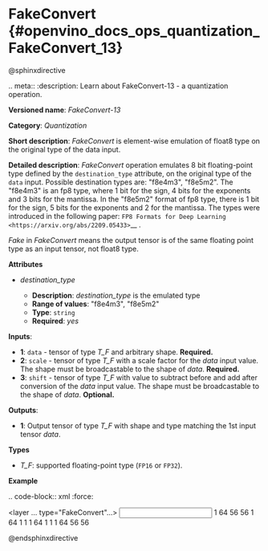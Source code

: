 # FakeConvert {#openvino_docs_ops_quantization_FakeConvert_13}

@sphinxdirective

.. meta::
  :description: Learn about FakeConvert-13 - a quantization operation.

**Versioned name**: *FakeConvert-13*

**Category**: *Quantization*

**Short description**: *FakeConvert* is element-wise emulation of float8 type on the original type of the data input.

**Detailed description**: *FakeConvert* operation emulates 8 bit floating-point type defined by the ``destination_type`` attribute, on the original type of the ``data`` input.
Possible destination types are: "f8e4m3", "f8e5m2". The "f8e4m3" is an fp8 type, where 1 bit for the sign, 4 bits for the exponents and 3 bits for the mantissa. In the "f8e5m2" format of fp8 type, there is 1 bit for the sign, 5 bits for the exponents and 2 for the mantissa.
The types were introduced in the following paper: `FP8 Formats for Deep Learning <https://arxiv.org/abs/2209.05433>`__ .

*Fake* in *FakeConvert* means the output tensor is of the same floating point type as an input tensor, not float8 type.


**Attributes**

* *destination_type*

  * **Description**: *destination_type* is the emulated type
  * **Range of values**: "f8e4m3", "f8e5m2"
  * **Type**: `string`
  * **Required**: *yes*


**Inputs**:

* **1**: `data` - tensor of type *T_F* and arbitrary shape. **Required.**
* **2**: `scale` - tensor of type *T_F* with a scale factor for the *data* input value. The shape must be broadcastable to the shape of *data*. **Required.**
* **3**: `shift` - tensor of type *T_F* with value to subtract before and add after conversion of the *data* input value. The shape must be broadcastable to the shape of *data*. **Optional.**


**Outputs**:

* **1**: Output tensor of type *T_F* with shape and type matching the 1st input tensor *data*.

**Types**

* *T_F*: supported floating-point type (`FP16` or `FP32`).

**Example**

.. code-block:: xml
   :force:

   <layer … type="FakeConvert"…>
       <data destination_type="f8e4m3"/>
       <input>
           <port id="0">
               <dim>1</dim>
               <dim>64</dim>
               <dim>56</dim>
               <dim>56</dim>
           </port>
           <port id="1">
               <dim>1</dim>
               <dim>64</dim>
               <dim>1</dim>
               <dim>1</dim>
           </port>
           <port id="2">
               <dim>1</dim>
               <dim>64</dim>
               <dim>1</dim>
               <dim>1</dim>
           </port>
       </input>
       <output>
           <port id="3">
               <dim>1</dim>
               <dim>64</dim>
               <dim>56</dim>
               <dim>56</dim>
           </port>
       </output>
   </layer>


@endsphinxdirective
